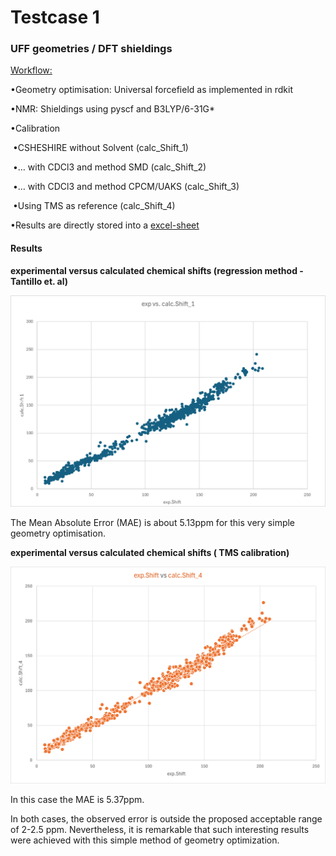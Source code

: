 # Testcase 1

### UFF geometries / DFT shieldings



<u>Workflow:</u>

•Geometry optimisation: Universal forcefield as implemented in rdkit

•NMR: Shieldings using pyscf and B3LYP/6-31G*

•Calibration

​	•CSHESHIRE without Solvent (calc_Shift_1)

​	•… with CDCl3 and method SMD (calc_Shift_2)

​	•… with CDCl3 and method CPCM/UAKS (calc_Shift_3)

​	•Using TMS as reference (calc_Shift_4)

•Results are directly stored into a [excel-sheet](UFF-testdaten1.xlsx)



#### Results

**experimental versus calculated chemical shifts (regression method - Tantillo et. al)**

![Bild3](pictures\Bild3.png)

The Mean Absolute Error (MAE) is about 5.13ppm for this very simple geometry optimisation.





**experimental versus calculated chemical shifts ( TMS calibration)**

![Bild4](pictures\Bild4.png)

In this case the MAE is 5.37ppm.

In both cases, the observed error is outside the proposed acceptable range of 2-2.5 ppm. Nevertheless, it is remarkable that such interesting results were achieved with this simple method of geometry optimization.

